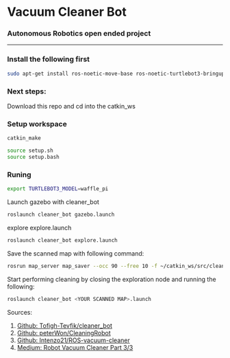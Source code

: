 # Vacuum Cleaner Bot
### Autonomous Robotics open ended project
---
### Install the following first
```bash
sudo apt-get install ros-noetic-move-base ros-noetic-turtlebot3-bringup ros-noetic-turtlebot3-navigation ros-noetic-explore-lite
```

### Next steps:
Download this repo and cd into the catkin_ws 

### Setup workspace
```bash
catkin_make
```
```bash
source setup.sh
source setup.bash
```
### Runing
```bash
export TURTLEBOT3_MODEL=waffle_pi
```

Launch gazebo with cleaner_bot
```bash
roslaunch cleaner_bot gazebo.launch
```

explore explore.launch 
```bash
roslaunch cleaner_bot explore.launch
```

Save the scanned map with following command:    
```bash
rosrun map_server map_saver --occ 90 --free 10 -f ~/catkin_ws/src/cleaner_bot/map/<YOUR_MAP> map:=/map
```

Start performing cleaning by closing the exploration node and running the following:

```bash
roslaunch cleaner_bot <YOUR SCANNED MAP>.launch 
```


Sources: 
1. [Github: Tofigh-Tevfik/cleaner_bot](https://github.com/Tofigh-Tevfik/cleaner_bot)
2. [Github: peterWon/CleaningRobot](https://github.com/peterWon/CleaningRobot)
3. [Github: Intenzo21/ROS-vacuum-cleaner](https://github.com/Intenzo21/ROS-vacuum-cleaner)
4. [Medium: Robot Vacuum Cleaner Part 3/3](https://medium.com/cse-468-568-robotic-algorithms/robot-vacuum-cleaner-part-3-3-2bc317cf17db)

 

